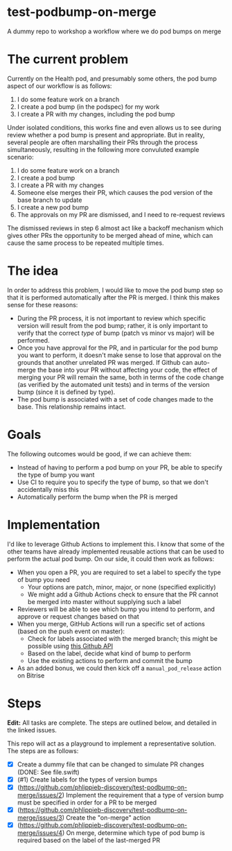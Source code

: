 # test-podbump-on-merge
A dummy repo to workshop a workflow where we do pod bumps on merge

# The current problem

Currently on the Health pod, and presumably some others, the pod bump aspect of our workflow is as follows:

1. I do some feature work on a branch
2. I create a pod bump (in the podspec) for my work
3. I create a PR with my changes, including the pod bump

Under isolated conditions, this works fine and even allows us to see during review whether a pod bump is present and appropriate. But in reality, several people are often marshalling their PRs through the process simultaneously, resulting in the following more convuluted example scenario:

1. I do some feature work on a branch
2. I create a pod bump
3. I create a PR with my changes
4. Someone else merges their PR, which causes the pod version of the base branch to update
5. I create a new pod bump
6. The approvals on my PR are dismissed, and I need to re-request reviews

The dismissed reviews in step 6 almost act like a backoff mechanism which gives other PRs the opportunity to be merged ahead of mine, which can cause the same process to be repeated multiple times.

# The idea

In order to address this problem, I would like to move the pod bump step so that it is performed automatically after the PR is merged. I think this makes sense for these reasons:

- During the PR process, it is not important to review which specific version will result from the pod bump; rather, it is only important to verify that the correct *type* of bump (patch vs minor vs major) will be performed.
- Once you have approval for the PR, and in particular for the pod bump you want to perform, it doesn't make sense to lose that approval on the grounds that another unrelated PR was merged. If Github can auto-merge the base into your PR without affecting your code, the effect of merging your PR will remain the same, both in terms of the code change (as verified by the automated unit tests) and in terms of the version bump (since it is defined by type).
- The pod bump is associated with a set of code changes made to the base. This relationship remains intact.

# Goals

The following outcomes would be good, if we can achieve them:

- Instead of having to perform a pod bump on your PR, be able to specify the type of bump you want
- Use CI to require you to specify the type of bump, so that we don't accidentally miss this
- Automatically perform the bump when the PR is merged
 
# Implementation

I'd like to leverage Github Actions to implement this. I know that some of the other teams have already implemented reusable actions that can be used to perform the actual pod bump. On our side, it could then work as follows:

- When you open a PR, you are required to set a label to specify the type of bump you need
  - Your options are patch, minor, major, or none (specified explicitly)
  - We might add a Github Actions check to ensure that the PR cannot be merged into master without supplying such a label
- Reviewers will be able to see which bump you intend to perform, and approve or request changes based on that
- When you merge, GitHub Actions will run a specific set of actions (based on the push event on master):
  - Check for labels associated with the merged branch; this might be possible using [this Github API](https://stackoverflow.com/questions/37345224/github-get-labels-of-pull-request-from-api)
  - Based on the label, decide what kind of bump to perform
  - Use the existing actions to perform and commit the bump
- As an added bonus, we could then kick off a `manual_pod_release` action on Bitrise

# Steps

**Edit:** All tasks are complete. The steps are outlined below, and detailed in the linked issues.

This repo will act as a playground to implement a representative solution. The steps are as follows:

- [x] Create a dummy file that can be changed to simulate PR changes (DONE: See file.swift)
- [x] (#1) Create labels for the types of version bumps
- [x] (https://github.com/phlippieb-discovery/test-podbump-on-merge/issues/2) Implement the requirement that a type of version bump must be specified in order for a PR to be merged
- [x] (https://github.com/phlippieb-discovery/test-podbump-on-merge/issues/3) Create the "on-merge" action
- [x] (https://github.com/phlippieb-discovery/test-podbump-on-merge/issues/4) On merge, determine which type of pod bump is required based on the label of the last-merged PR
